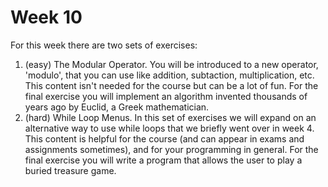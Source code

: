 # Week 10

For this week there are two sets of exercises:

1. (easy) The Modular Operator. You will be introduced to a new operator, 'modulo', that you can use like addition, subtaction, multiplication, etc. This content isn't needed for the course but can be a lot of fun. For the final exercise you will implement an algorithm invented thousands of years ago by Euclid, a Greek mathematician. 
2. (hard) While Loop Menus. In this set of exercises we will expand on an alternative way to use while loops that we briefly went over in week 4. This content is helpful for the course (and can appear in exams and assignments sometimes), and for your programming in general. For the final exercise you will write a program that allows the user to play a buried treasure game. 
